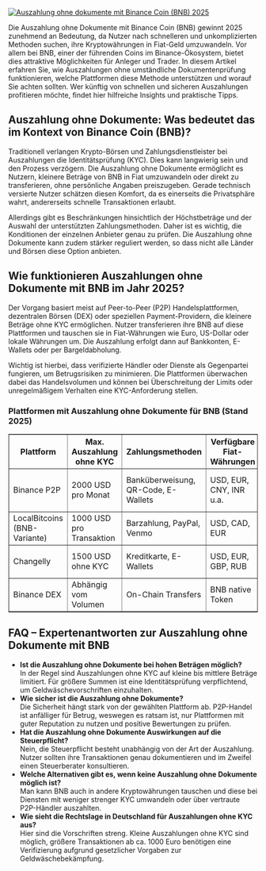 [![Auszahlung ohne dokumente mit Binance Coin (BNB) 2025](https://123-caf.pages.dev/gitsignup.png)](https://vrmoo.ru/Bt82HjjY)

<p>Die Auszahlung ohne Dokumente mit Binance Coin (BNB) gewinnt 2025 zunehmend an Bedeutung, da Nutzer nach schnelleren und unkomplizierten Methoden suchen, ihre Kryptowährungen in Fiat-Geld umzuwandeln. Vor allem bei BNB, einer der führenden Coins im Binance-Ökosystem, bietet dies attraktive Möglichkeiten für Anleger und Trader. In diesem Artikel erfahren Sie, wie Auszahlungen ohne umständliche Dokumentenprüfung funktionieren, welche Plattformen diese Methode unterstützen und worauf Sie achten sollten. Wer künftig von schnellen und sicheren Auszahlungen profitieren möchte, findet hier hilfreiche Insights und praktische Tipps.</p>  <h2>Auszahlung ohne Dokumente: Was bedeutet das im Kontext von Binance Coin (BNB)?</h2> <p>Traditionell verlangen Krypto-Börsen und Zahlungsdienstleister bei Auszahlungen die Identitätsprüfung (KYC). Dies kann langwierig sein und den Prozess verzögern. Die Auszahlung ohne Dokumente ermöglicht es Nutzern, kleinere Beträge von BNB in Fiat umzuwandeln oder direkt zu transferieren, ohne persönliche Angaben preiszugeben. Gerade technisch versierte Nutzer schätzen diesen Komfort, da es einerseits die Privatsphäre wahrt, andererseits schnelle Transaktionen erlaubt.</p> <p>Allerdings gibt es Beschränkungen hinsichtlich der Höchstbeträge und der Auswahl der unterstützten Zahlungsmethoden. Daher ist es wichtig, die Konditionen der einzelnen Anbieter genau zu prüfen. Die Auszahlung ohne Dokumente kann zudem stärker reguliert werden, so dass nicht alle Länder und Börsen diese Option anbieten.</p>  <h2>Wie funktionieren Auszahlungen ohne Dokumente mit BNB im Jahr 2025?</h2> <p>Der Vorgang basiert meist auf Peer-to-Peer (P2P) Handelsplattformen, dezentralen Börsen (DEX) oder speziellen Payment-Providern, die kleinere Beträge ohne KYC ermöglichen. Nutzer transferieren ihre BNB auf diese Plattformen und tauschen sie in Fiat-Währungen wie Euro, US-Dollar oder lokale Währungen um. Die Auszahlung erfolgt dann auf Bankkonten, E-Wallets oder per Bargeldabholung.</p> <p>Wichtig ist hierbei, dass verifizierte Händler oder Dienste als Gegenpartei fungieren, um Betrugsrisiken zu minimieren. Die Plattformen überwachen dabei das Handelsvolumen und können bei Überschreitung der Limits oder unregelmäßigem Verhalten eine KYC-Anforderung stellen.</p>  <h3>Plattformen mit Auszahlung ohne Dokumente für BNB (Stand 2025)</h3> <table border="1" cellpadding="5" cellspacing="0"> <thead> <tr> <th>Plattform</th> <th>Max. Auszahlung ohne KYC</th> <th>Zahlungsmethoden</th> <th>Verfügbare Fiat-Währungen</th> <th>Besonderheiten</th> </tr> </thead> <tbody> <tr> <td>Binance P2P</td> <td>2000 USD pro Monat</td> <td>Banküberweisung, QR-Code, E-Wallets</td> <td>USD, EUR, CNY, INR u.a.</td> <td>Großes Händlernetzwerk, schnelle Abwicklung</td> </tr> <tr> <td>LocalBitcoins (BNB-Variante)</td> <td>1000 USD pro Transaktion</td> <td>Barzahlung, PayPal, Venmo</td> <td>USD, CAD, EUR</td> <td>Peer-to-Peer, Kaufvertrag empfohlen</td> </tr> <tr> <td>Changelly</td> <td>1500 USD ohne KYC</td> <td>Kreditkarte, E-Wallets</td> <td>USD, EUR, GBP, RUB</td> <td>Automatischer Swap, hohe Liquidität</td> </tr> <tr> <td>Binance DEX</td> <td>Abhängig vom Volumen</td> <td>On-Chain Transfers</td> <td>BNB native Token</td> <td>Kein zentraler Mittelsmann, hohe Sicherheit</td> </tr> </tbody> </table>  <h2>FAQ – Expertenantworten zur Auszahlung ohne Dokumente mit BNB</h2> <ul> <li><strong>Ist die Auszahlung ohne Dokumente bei hohen Beträgen möglich?</strong><br>In der Regel sind Auszahlungen ohne KYC auf kleine bis mittlere Beträge limitiert. Für größere Summen ist eine Identitätsprüfung verpflichtend, um Geldwäschevorschriften einzuhalten.</li> <li><strong>Wie sicher ist die Auszahlung ohne Dokumente?</strong><br>Die Sicherheit hängt stark von der gewählten Plattform ab. P2P-Handel ist anfälliger für Betrug, weswegen es ratsam ist, nur Plattformen mit guter Reputation zu nutzen und positive Bewertungen zu prüfen.</li> <li><strong>Hat die Auszahlung ohne Dokumente Auswirkungen auf die Steuerpflicht?</strong><br>Nein, die Steuerpflicht besteht unabhängig von der Art der Auszahlung. Nutzer sollten ihre Transaktionen genau dokumentieren und im Zweifel einen Steuerberater konsultieren.</li> <li><strong>Welche Alternativen gibt es, wenn keine Auszahlung ohne Dokumente möglich ist?</strong><br>Man kann BNB auch in andere Kryptowährungen tauschen und diese bei Diensten mit weniger strenger KYC umwandeln oder über vertraute P2P-Händler auszahlten.</li> <li><strong>Wie sieht die Rechtslage in Deutschland für Auszahlungen ohne KYC aus?</strong><br>Hier sind die Vorschriften streng. Kleine Auszahlungen ohne KYC sind möglich, größere Transaktionen ab ca. 1000 Euro benötigen eine Verifizierung aufgrund gesetzlicher Vorgaben zur Geldwäschebekämpfung.</li> </ul>